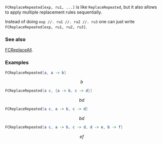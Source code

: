 `FCReplaceRepeated[exp, ru1, ...]`  is like `ReplaceRepeated`, but it also allows to apply multiple replacement rules sequentially.

Instead of doing `exp //. ru1 //. ru2 //. ru3` one can just write `FCReplaceRepeated[exp, ru1, ru2, ru3]`.

### See also

[FCReplaceAll](FCReplaceAll).

### Examples

```mathematica
FCReplaceRepeated[a, a -> b]
```

$$b$$

```mathematica
FCReplaceRepeated[a c, {a -> b, c -> d}]
```

$$b d$$

```mathematica
FCReplaceRepeated[a c, a -> b, c -> d]
```

$$b d$$

```mathematica
FCReplaceRepeated[a c, a -> b, c -> d, d -> e, b -> f]
```

$$e f$$